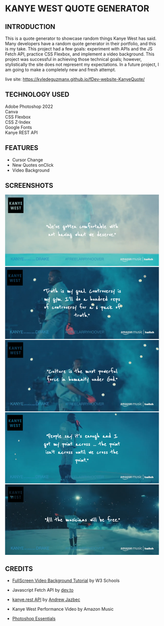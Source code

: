# KANYE WEST QUOTE GENERATOR
## INTRODUCTION
This is a quote generator to showcase random things Kanye West has said. Many developers have a random quote generator in their portfolio, and this is my take. This project had a few goals: experiment with APIs and the JS Fetch API, practice CSS Flexbox, and implement a video background. This project was successful in achieving those technical goals; however, stylistically the site does not represent my expectations. In a future project, I am going to make a completely new and fresh attempt. 

live site: https://kyledeguzmanx.github.io/fDev-website-KanyeQuote/

## TECHNOLOGY USED
Adobe Photoshop 2022  
Canva  
CSS Flexbox  
CSS Z-Index    
Google Fonts   
Kanye REST API

## FEATURES
- Cursor Change  
- New Quotes onClick  
- Video Background


## SCREENSHOTS
![Screen1](https://github.com/kyledeguzmanx/fDev-website-KanyeQuote/blob/master/IMG/Screen1.png)
![Screen2](https://github.com/kyledeguzmanx/fDev-website-KanyeQuote/blob/master/IMG/Screen2.png)
![Screen3](https://github.com/kyledeguzmanx/fDev-website-KanyeQuote/blob/master/IMG/Screen3.png)
![Screen4](https://github.com/kyledeguzmanx/fDev-website-KanyeQuote/blob/master/IMG/Screen4.png)
![Screen5](https://github.com/kyledeguzmanx/fDev-website-KanyeQuote/blob/master/IMG/Screen5.png)

## CREDITS
- [FullScreen Video Background Tutorial](https://www.w3schools.com/howto/howto_css_fullscreen_video.asp) by W3 Schools  


- Javascript Fetch API by [dev.to](https://dev.to/asaoluelijah/understanding-fetch-2-building-a-random-quote-generator-app-25nj)  

- [kanye.rest API](https://github.com/ajzbc/kanye.rest) by [Andrew Jazbec](https://github.com/ajzbc)  

- Kanye West Performance Video by Amazon Music  

- [Photoshop Essentials](https://www.photoshopessentials.com/photo-effects/transparent-text-area/)
